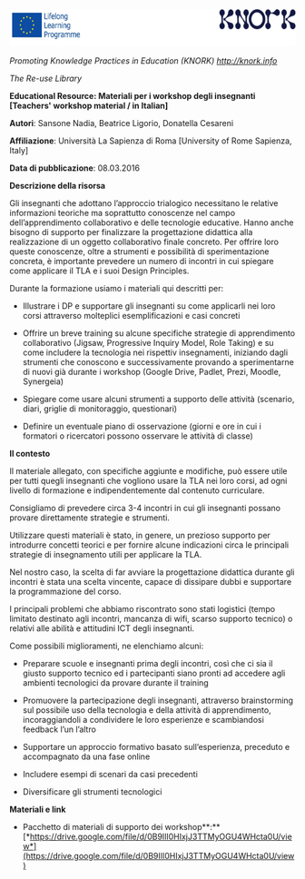 <img src="images\a5f57f253cfb97714747e367c50c35f54e4614e5/media/image01.png" width="624" height="65" />

*Promoting Knowledge Practices in Education (KNORK) http://knork.info*

*The Re-use Library*

<span id="_u9m43qhtms2f" class="anchor"></span>**Educational Resource: Materiali per i workshop degli insegnanti \[Teachers' workshop material / in Italian\]**

<span id="_gjdgxs" class="anchor"></span>

**Autori**: Sansone Nadia, Beatrice Ligorio, Donatella Cesareni

**Affiliazione**: Università La Sapienza di Roma \[University of Rome Sapienza, Italy\]

**Data di pubblicazione**: 08.03.2016

**Descrizione della risorsa**

Gli insegnanti che adottano l’approccio trialogico necessitano le relative informazioni teoriche ma soprattutto conoscenze nel campo dell’apprendimento collaborativo e delle tecnologie educative. Hanno anche bisogno di supporto per finalizzare la progettazione didattica alla realizzazione di un oggetto collaborativo finale concreto. Per offrire loro queste conoscenze, oltre a strumenti e possibilità di sperimentazione concreta, è importante prevedere un numero di incontri in cui spiegare come applicare il TLA e i suoi Design Principles.

Durante la formazione usiamo i materiali qui descritti per:

-   Illustrare i DP e supportare gli insegnanti su come applicarli nei loro corsi attraverso molteplici esemplificazioni e casi concreti

-   Offrire un breve training su alcune specifiche strategie di apprendimento collaborativo (Jigsaw, Progressive Inquiry Model, Role Taking) e su come includere la tecnologia nei rispettiv insegnamenti, iniziando dagli strumenti che conoscono e successivamente provando a sperimentarne di nuovi già durante i workshop (Google Drive, Padlet, Prezi, Moodle, Synergeia)

-   Spiegare come usare alcuni strumenti a supporto delle attività (scenario, diari, griglie di monitoraggio, questionari)

-   Definire un eventuale piano di osservazione (giorni e ore in cui i formatori o ricercatori possono osservare le attività di classe)

**Il contesto**

Il materiale allegato, con specifiche aggiunte e modifiche, può essere utile per tutti quegli insegnanti che vogliono usare la TLA nei loro corsi, ad ogni livello di formazione e indipendentemente dal contenuto curriculare.

Consigliamo di prevedere circa 3-4 incontri in cui gli insegnanti possano provare direttamente strategie e strumenti.

Utilizzare questi materiali è stato, in genere, un prezioso supporto per introdurre concetti teorici e per fornire alcune indicazioni circa le principali strategie di insegnamento utili per applicare la TLA.

Nel nostro caso, la scelta di far avviare la progettazione didattica durante gli incontri è stata una scelta vincente, capace di dissipare dubbi e supportare la programmazione del corso.

I principali problemi che abbiamo riscontrato sono stati logistici (tempo limitato destinato agli incontri, mancanza di wifi, scarso supporto tecnico) o relativi alle abilità e attitudini ICT degli insegnanti.

Come possibili miglioramenti, ne elenchiamo alcuni:

-   Preparare scuole e insegnanti prima degli incontri, così che ci sia il giusto supporto tecnico ed i partecipanti siano pronti ad accedere agli ambienti tecnologici da provare durante il training

<!-- -->

-   Promuovere la partecipazione degli insegnanti, attraverso brainstorming sul possibile uso della tecnologia e della attività di apprendimento, incoraggiandoli a condividere le loro esperienze e scambiandosi feedback l’un l’altro

-   Supportare un approccio formativo basato sull’esperienza, preceduto e accompagnato da una fase online

-   Includere esempi di scenari da casi precedenti

-   Diversificare gli strumenti tecnologici

**Materiali e link**

-   Pacchetto di materiali di supporto dei workshop**:** [*https://drive.google.com/file/d/0B9IIl0HIxjJ3TTMyOGU4WHcta0U/view*](https://drive.google.com/file/d/0B9IIl0HIxjJ3TTMyOGU4WHcta0U/view)


